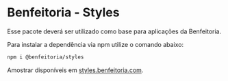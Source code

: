 # Benfeitoria - Styles

Esse pacote deverá ser utilizado como base para aplicações da Benfeitoria.

Para instalar a dependência via npm utilize o comando abaixo:

```bash
npm i @benfeitoria/styles
```

Amostrar disponíveis em [styles.benfeitoria.com](https://styles.benfeitoria.com).